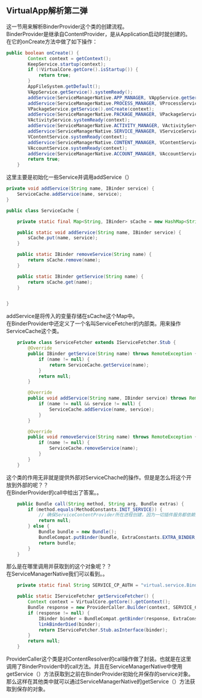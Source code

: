 ## VirtualApp解析第二弹

这一节用来解析BinderProvider这个类的创建流程。  
BinderProvider是继承自ContentProvider，是从Application启动时就创建的。  
在它的onCreate方法中做了如下操作：  
```java
public boolean onCreate() {
        Context context = getContext();
        KeepService.startup(context);
        if (!VirtualCore.getCore().isStartup()) {
            return true;
        }
        AppFileSystem.getDefault();
        VAppService.getService().systemReady();
        addService(ServiceManagerNative.APP_MANAGER, VAppService.getService());
        addService(ServiceManagerNative.PROCESS_MANAGER, VProcessService.getService());
        VPackageService.getService().onCreate(context);
        addService(ServiceManagerNative.PACKAGE_MANAGER, VPackageService.getService());
        VActivityService.systemReady(context);
        addService(ServiceManagerNative.ACTIVITY_MANAGER, VActivityService.getService());
        addService(ServiceManagerNative.SERVICE_MANAGER, VServiceService.getService());
        VContentService.systemReady(context);
        addService(ServiceManagerNative.CONTENT_MANAGER, VContentService.getService());
        VAccountService.systemReady(context);
        addService(ServiceManagerNative.ACCOUNT_MANAGER, VAccountService.getSingleton());
        return true;
    }
```
这里主要是初始化一些Service并调用addService（）  
```java  
private void addService(String name, IBinder service) {
	ServiceCache.addService(name, service);
}

```

```java
public class ServiceCache {

    private static final Map<String, IBinder> sCache = new HashMap<String, IBinder>(5);

    public static void addService(String name, IBinder service) {
        sCache.put(name, service);
    }

    public static IBinder removeService(String name) {
        return sCache.remove(name);
    }

    public static IBinder getService(String name) {
        return sCache.get(name);
    }


}
```
addService是将传入的变量存储在sCache这个Map中。  
在BinderProvider中还定义了一个名叫ServiceFetcher的内部类。用来操作ServiceCache这个类。  
```java
    private class ServiceFetcher extends IServiceFetcher.Stub {
        @Override
        public IBinder getService(String name) throws RemoteException {
            if (name != null) {
                return ServiceCache.getService(name);
            }
            return null;
        }

        @Override
        public void addService(String name, IBinder service) throws RemoteException {
            if (name != null && service != null) {
                ServiceCache.addService(name, service);
            }
        }

        @Override
        public void removeService(String name) throws RemoteException {
            if (name != null) {
                ServiceCache.removeService(name);
            }
        }
    }
```
这个类的作用无非就是提供外部对ServiceChache的操作。但是是怎么将这个开放到外部的呢？？  
在BinderProvider的call中给出了答案。。  
```java
    public Bundle call(String method, String arg, Bundle extras) {
        if (method.equals(MethodConstants.INIT_SERVICE)) {
            // 确保ServiceContentProvider所在进程创建，因为一切插件服务都依赖这个桥梁。
            return null;
        } else {
            Bundle bundle = new Bundle();
            BundleCompat.putBinder(bundle, ExtraConstants.EXTRA_BINDER, mServiceFetcher);
            return bundle;
        }
    }
```
那么是在哪里调用并获取到的这个对象呢？？  
在ServiceManagerNative我们可以看到。。  
```java
	private static final String SERVICE_CP_AUTH = "virtual.service.BinderProvider";

	public static IServiceFetcher getServiceFetcher() {
		Context context = VirtualCore.getCore().getContext();
		Bundle response = new ProviderCaller.Builder(context, SERVICE_CP_AUTH).methodName("@").call();
		if (response != null) {
			IBinder binder = BundleCompat.getBinder(response, ExtraConstants.EXTRA_BINDER);
			linkBinderDied(binder);
			return IServiceFetcher.Stub.asInterface(binder);
		}
		return null;
	}
```
ProviderCaller这个类是对ContentResolver的call操作做了封装。也就是在这里调用了BinderProvider中的call方法。并且在ServiceManagerNative中使用getService（）方法获取到之前在BinderProvider初始化并保存的service对象。  
那么这样在其他类中就可以通过ServiceManagerNative的getService（）方法获取到保存的对象。
